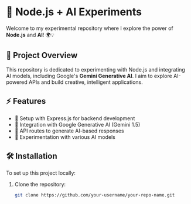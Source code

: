 # 🤖 Node.js + AI Experiments

Welcome to my experimental repository where I explore the power of **Node.js** and **AI**! 🌍💡

## 🚀 Project Overview

This repository is dedicated to experimenting with Node.js and integrating AI models, including Google's **Gemini Generative AI**. I aim to explore AI-powered APIs and build creative, intelligent applications.

## ⚡ Features

- 🔧 Setup with Express.js for backend development  
- 🤖 Integration with Google Generative AI (Gemini 1.5)  
- 📡 API routes to generate AI-based responses  
- 🧪 Experimentation with various AI models  

## 🛠️ Installation

To set up this project locally:

1. Clone the repository:
   ```bash
   git clone https://github.com/your-username/your-repo-name.git
